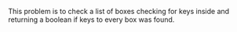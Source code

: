 This problem is to check a list of boxes checking for keys inside and returning a boolean if keys to every box was found.
